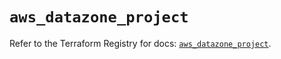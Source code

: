 # `aws_datazone_project`

Refer to the Terraform Registry for docs: [`aws_datazone_project`](https://registry.terraform.io/providers/hashicorp/aws/6.5.0/docs/resources/datazone_project).
